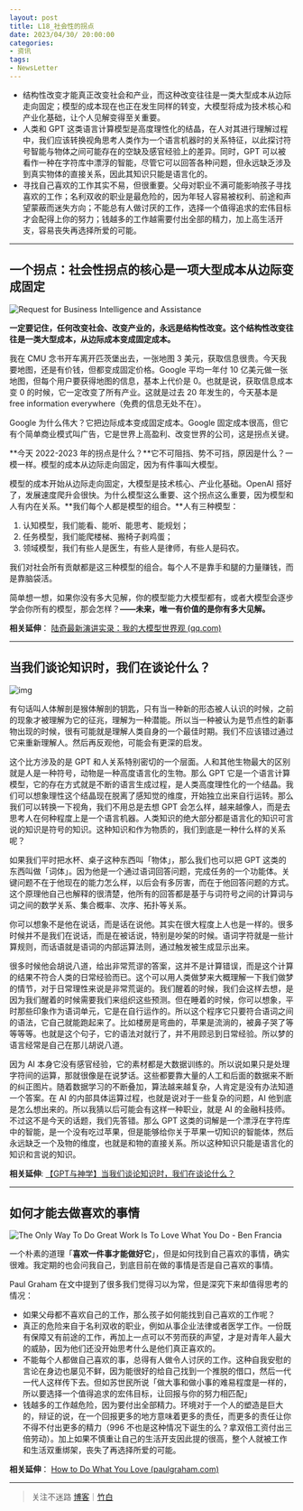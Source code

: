 ```yaml
---
layout: post
title: L18_社会性的拐点
date: 2023/04/30/ 20:00:00
categories:
- 资讯
tags:
- NewsLetter
---
```


- 结构性改变才能真正改变社会和产业，而这种改变往往是一类大型成本从边际走向固定；模型的成本现在也正在发生同样的转变，大模型将成为技术核心和产业化基础，让个人见解变得至关重要。
- 人类和 GPT 这类语言计算模型是高度理性化的结晶，在人对其进行理解过程中，我们应该转换视角思考人类作为一个语言机器时的关系特征，以此探讨符号智能与物体之间可能存在的空缺及感官经验上的差异。同时，GPT 可以被看作一种在字符库中漂浮的智能，尽管它可以回答各种问题，但永远缺乏涉及到真实物体的直接关系，因此其知识只能是语言化的。
- 寻找自己喜欢的工作其实不易，但很重要。父母对职业不满可能影响孩子寻找喜欢的工作；名利双收的职业是最危险的，因为年轻人容易被权利、前途和声望蒙蔽而迷失方向；不能总有人做讨厌的工作，选择一个值得追求的宏伟目标才会配得上你的努力；钱越多的工作越需要付出全部的精力，加上高生活开支，容易丧失再选择所爱的可能。

---

## 一个拐点：社会性拐点的核心是一项大型成本从边际变成固定

![Request for Business Intelligence and Assistance](https://pics.naaln.com/blog/2023-05-01-7b591a.jpg-basicBlog)

**一定要记住，任何改变社会、改变产业的，永远是结构性改变。这个结构性改变往往是一类大型成本，从边际成本变成固定成本。**

我在 CMU 念书开车离开匹茨堡出去，一张地图 3 美元，获取信息很贵。今天我要地图，还是有价钱，但都变成固定价格。Google 平均一年付 10 亿美元做一张地图，但每个用户要获得地图的信息，基本上代价是 0。也就是说，获取信息成本变 0 的时候，它一定改变了所有产业。这就是过去 20 年发生的，今天基本是 free information everywhere（免费的信息无处不在）。

Google 为什么伟大？它把边际成本变成固定成本。Google 固定成本很高，但它有个简单商业模式叫广告，它是世界上高盈利、改变世界的公司，这是拐点关键。

**今天 2022-2023 年的拐点是什么？**它不可阻挡、势不可挡，原因是什么？一模一样。模型的成本从边际走向固定，因为有件事叫大模型。

模型的成本开始从边际走向固定，大模型是技术核心、产业化基础。OpenAI 搭好了，发展速度爬升会很快。为什么模型这么重要、这个拐点这么重要，因为模型和人有内在关系。**我们每个人都是模型的组合。**人有三种模型：

1. 认知模型，我们能看、能听、能思考、能规划；
2. 任务模型，我们能爬楼梯、搬椅子剥鸡蛋；
3. 领域模型，我们有些人是医生，有些人是律师，有些人是码农。

我们对社会所有贡献都是这三种模型的组合。每个人不是靠手和腿的力量赚钱，而是靠脑袋活。

简单想一想，如果你没有多大见解，你的模型能力大模型都有，或者大模型会逐步学会你所有的模型，那会怎样？**——未来，唯一有价值的是你有多大见解。**

**相关延伸**：
[陆奇最新演讲实录：我的大模型世界观 (qq.com)](https://mp.weixin.qq.com/s/_ZvyxRpgIA4L4pqfcQtPTQ)

---

## 当我们谈论知识时，我们在谈论什么？

![img](https://pics.naaln.com/blog/2023-05-01-919391.png-basicBlog)

有句话叫人体解剖是猴体解剖的钥匙，只有当一种新的形态被人认识的时候，之前的现象才被理解为它的征兆，理解为一种潜能。所以当一种被认为是节点性的新事物出现的时候，很有可能就是理解人类自身的一个最佳时期。我们不应该错过通过它来重新理解人。然后再反观他，可能会有更深的启发。

这个比方涉及的是 GPT 和人关系特别密切的一个层面。人和其他生物最大的区别就是人是一种符号，动物是一种高度语言化的生物。那么 GPT 它是一个语言计算模型，它的存在方式就是不断的语言生成过程，是人类高度理性化的一个结晶。我们可以想象理性这个结晶现在脱离了感知觉的维度，开始独立出来自行运转。那么我们可以转换一下视角，我们不用总是去想 GPT 会怎么样，越来越像人，而是去思考人在何种程度上是一个语言机器。人类知识的绝大部分都是语言化的知识可言说的知识是符号的知识。这种知识和作为物质的，我们到底是一种什么样的关系呢？

如果我们平时把水杯、桌子这种东西叫「物体」，那么我们也可以把 GPT 这类的东西叫做「词体」。因为他是一个通过语词回答问题，完成任务的一个功能体。关键问题不在于他现在的能力怎么样，以后会有多厉害，而在于他回答问题的方式。这个原理他自己也解释的很清楚，他所有的回答都是基于与词符号之间的计算词与词之间的数学关系、集合概率、次序、拓扑等关系。

你可以想象不是他在说话，而是话在说他。其实在很大程度上人也是一样的。很多时候并不是我们在说话，而是在被话说，特别是吵架的时候。语词字符就是一些计算规则，而话语就是语词的内部运算法则，通过触发被生成显示出来。

很多时候他会胡说八道，给出非常荒谬的答案，这并不是计算错误，而是这个计算的结果不符合人类的日常经验而已。这个可以用人类做梦来大概理解一下我们做梦的情节，对于日常理性来说是非常荒诞的。我们醒着的时候，我们会这样去想，是因为我们醒着的时候需要我们来组织这些预测。但在睡着的时候，你可以想象，平时那些印象作为语词单元，它是在自行运作的。所以这个程序它只要符合语词之间的语法，它自己就能跑起来了。比如楼房是弯曲的，苹果是流淌的，被鼻子哭了等等等等。也就是这个句子，它的语法对就行了，并不用顾忌到日常经验。所以梦的语言经常是自己在那儿胡说八道。

因为 AI 本身它没有感官经验，它的素材都是大数据训练的。所以说如果只是处理字符间的运算，那就很像是在说梦话。这些都要靠大量的人工和后面的数据来不断的纠正图片。随着数据学习的不断叠加，算法越来越复杂，人肯定是没有办法知道一个答案。在 AI 的内部具体运算过程，也就是说对于一些复杂的问题，AI 他到底是怎么想出来的。所以我猜以后可能会有这样一种职业，就是 AI 的金融科技师。不过这不是今天的话题，我们先答错。那么 GPT 这类的词解是一个漂浮在字符库中的智能，是一个没有吃过苹果，但是能够给你关于苹果一切知识的智能体，然后永远缺乏一个及物的维度，也就是和物的直接关系。所以这种知识只能是语言化的知识和言说的知识。

**相关延伸**:
[【GPT与神学】当我们谈论知识时，我们在谈论什么？](https://www.bilibili.com/video/BV1Wh41137oS/?vd_source=aaf97962a737bacfe259a63135a90d72)

---

## 如何才能去做喜欢的事情

![The Only Way To Do Great Work Is To Love What You Do - Ben Francia](https://pics.naaln.com/blog/2023-05-01-fa00b4.jpg-basicBlog)

一个朴素的道理「**喜欢一件事才能做好它**」，但是如何找到自己喜欢的事情，确实很难。我定期的也会问我自己，到底目前在做的事情是否是自己喜欢的事情。

Paul Graham 在文中提到了很多我们觉得习以为常，但是深究下来却值得思考的情况：

- 如果父母都不喜欢自己的工作，那么孩子如何能找到自己喜欢的工作呢？
- 真正的危险来自于名利双收的职业，例如从事企业法律或者医学工作。一份既有保障又有前途的工作，再加上一点可以不劳而获的声望，才是对青年人最大的威胁，因为他们还没开始思考什么是他们真正喜欢的。
- 不能每个人都做自己喜欢的事，总得有人做令人讨厌的工作。这种自我安慰的言论在身边也屡见不鲜，因为能很好的给自己找到一个推脱的借口，然后一代一代人这样传下去。但如苏世民所说「做大事和做小事的难易程度是一样的，所以要选择一个值得追求的宏伟目标，让回报与你的努力相匹配」
- 钱越多的工作越危险，因为要付出全部精力。环境对于一个人的塑造是巨大的，辩证的说，在一个回报更多的地方意味着更多的责任，而更多的责任让你不得不付出更多的精力（996 不也是这种情况下诞生的么？拿双倍工资付出三倍劳动）。加上如果不慎重让自己的生活开支因此提的很高，整个人就被工作和生活双重绑架，丧失了再选择所爱的可能。

**相关延伸**：
[How to Do What You Love (paulgraham.com)](http://www.paulgraham.com/love.html)

---

> 关注不迷路 [博客](https://blog.naaln.com/)｜[竹白](https://space.zhubai.love/)
